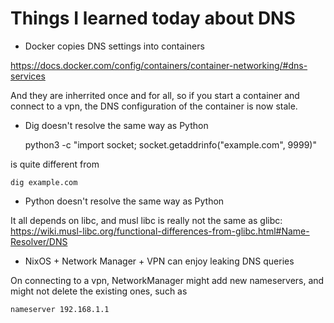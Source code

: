 # Things I learned today about DNS

- Docker copies DNS settings into containers

https://docs.docker.com/config/containers/container-networking/#dns-services

And they are inherrited once and for all, so if you start a container and connect to a vpn, the DNS configuration of the container is now stale.

- Dig doesn't resolve the same way as Python

    python3 -c "import socket; socket.getaddrinfo(\"example.com\", 9999)"

is quite different from

    dig example.com

- Python doesn't resolve the same way as Python

It all depends on libc, and musl libc is really not the same as glibc:
https://wiki.musl-libc.org/functional-differences-from-glibc.html#Name-Resolver/DNS

- NixOS + Network Manager + VPN can enjoy leaking DNS queries

On connecting to a vpn, NetworkManager might add new nameservers, and might not delete the existing ones, such as

    nameserver 192.168.1.1
